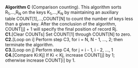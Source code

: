 **Algorithm C** (Comparison counting). This algorithm sorts  
R<sub>1</sub>,...,R<sub>N</sub> on the keys K<sub>1</sub>,...,K<sub>N</sub> by maintaining an auxiliary  
table COUNT[1],...,COUNT[N] to count the number of keys less  
than a given key. After the conclusion of the algorithm,  
COUNT[j] + 1 will specify the final position of record Rj.  
**C1.**[Clear COUNTs] Set COUNT[1] through COUNT[N] to zero.  
**C2.**[Loop on i] Perform step C3, for i = N, N - 1, ..., 2; then  
   terminate the algorithm.  
**C3.**[Loop on j] Perform step C4, for j = i - 1, i - 2, ..., 1  
**C4.**[Compare Ki:Kj] If Ki < Kj, increase COUNT[j] by 1;  
   otherwise increase COUNT[i] by 1.  
<sub></sub>
